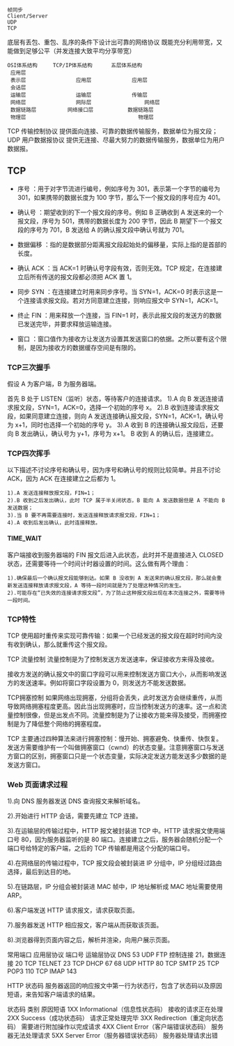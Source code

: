 
	帧同步
	Client/Server
	UDP
	TCP

底层有丢包、重包、乱序的条件下设计出可靠的网络协议
既能充分利用带宽，又能做到足够公平（并发连接大致平均分享带宽）

	OSI体系结构 	TCP/IP体系结构		五层体系结构
	 应用层				
	 表示层				应用层				应用层
	 会话层
	 运输层				运输层				传输层
	 网络层				网际层 				网络层
	 数据链路层			网络接口层			数据链路层
	 物理层									物理层




TCP 传输控制协议 	提供面向连接、可靠的数据传输服务，数据单位为报文段；
UDP 用户数据报协议 	提供无连接、尽最大努力的数据传输服务，数据单位为用户数据报。


## TCP

* 序号 ：用于对字节流进行编号，例如序号为 301，表示第一个字节的编号为 301，如果携带的数据长度为 100 字节，那么下一个报文段的序号应为 401。

* 确认号 ：期望收到的下一个报文段的序号。例如 B 正确收到 A 发送来的一个报文段，序号为 501，携带的数据长度为 200 字节，因此 B 期望下一个报文段的序号为 701，B 发送给 A 的确认报文段中确认号就为 701。

* 数据偏移 ：指的是数据部分距离报文段起始处的偏移量，实际上指的是首部的长度。

* 确认 ACK ：当 ACK=1 时确认号字段有效，否则无效。TCP 规定，在连接建立后所有传送的报文段都必须把 ACK 置 1。

* 同步 SYN ：在连接建立时用来同步序号。当 SYN=1，ACK=0 时表示这是一个连接请求报文段。若对方同意建立连接，则响应报文中 SYN=1，ACK=1。

* 终止 FIN ：用来释放一个连接，当 FIN=1 时，表示此报文段的发送方的数据已发送完毕，并要求释放运输连接。

* 窗口 ：窗口值作为接收方让发送方设置其发送窗口的依据。之所以要有这个限制，是因为接收方的数据缓存空间是有限的。


### TCP三次握手

假设 A 为客户端，B 为服务器端。

首先 B 处于 LISTEN（监听）状态，等待客户的连接请求。
	1).A 向 B 发送连接请求报文段，SYN=1，ACK=0，选择一个初始的序号 x。
	2).B 收到连接请求报文段，如果同意建立连接，则向 A 发送连接确认报文段，SYN=1，ACK=1，确认号为 x+1，同时也选择一个初始的序号 y。
	3).A 收到 B 的连接确认报文段后，还要向 B 发出确认，确认号为 y+1，序号为 x+1。
B 收到 A 的确认后，连接建立。


### TCP四次挥手

以下描述不讨论序号和确认号，因为序号和确认号的规则比较简单。并且不讨论 ACK，因为 ACK 在连接建立之后都为 1。

	1).A 发送连接释放报文段，FIN=1；
	2).B 收到之后发出确认，此时 TCP 属于半关闭状态，B 能向 A 发送数据但是 A 不能向 B 发送数据；
	3).当 B 要不再需要连接时，发送连接释放请求报文段，FIN=1；
	4).A 收到后发出确认，此时连接释放。

#### TIME_WAIT

客户端接收到服务器端的 FIN 报文后进入此状态，此时并不是直接进入 CLOSED 状态，还需要等待一个时间计时器设置的时间。这么做有两个理由：

	1).确保最后一个确认报文段能够到达。如果 B 没收到 A 发送来的确认报文段，那么就会重新发送连接释放请求报文段，A 等待一段时间就是为了处理这种情况的发生。
	2).可能存在“已失效的连接请求报文段”，为了防止这种报文段出现在本次连接之外，需要等待一段时间。

### TCP特性

TCP 使用超时重传来实现可靠传输：如果一个已经发送的报文段在超时时间内没有收到确认，那么就重传这个报文段。

TCP 流量控制
流量控制是为了控制发送方发送速率，保证接收方来得及接收。

接收方发送的确认报文中的窗口字段可以用来控制发送方窗口大小，从而影响发送方的发送速率。例如将窗口字段设置为 0，则发送方不能发送数据。

TCP拥塞控制
如果网络出现拥塞，分组将会丢失，此时发送方会继续重传，从而导致网络拥塞程度更高。因此当出现拥塞时，应当控制发送方的速率。这一点和流量控制很像，但是出发点不同。流量控制是为了让接收方能来得及接受，而拥塞控制是为了降低整个网络的拥塞程度。
 
TCP 主要通过四种算法来进行拥塞控制：慢开始、拥塞避免、快重传、快恢复。发送方需要维护有一个叫做拥塞窗口（cwnd）的状态变量。注意拥塞窗口与发送方窗口的区别，拥塞窗口只是一个状态变量，实际决定发送方能发送多少数据的是发送方窗口。



### Web 页面请求过程

1).向 DNS 服务器发送 DNS 查询报文来解析域名。

2).开始进行 HTTP 会话，需要先建立 TCP 连接。

3).在运输层的传输过程中，HTTP 报文被封装进 TCP 中。HTTP 请求报文使用端口号 80，因为服务器监听的是 80 端口。连接建立之后，服务器会随机分配一个端口号给特定的客户端，之后的 TCP 传输都是用这个分配的端口号。

4).在网络层的传输过程中，TCP 报文段会被封装进 IP 分组中，IP 分组经过路由选择，最后到达目的地。

5).在链路层，IP 分组会被封装进 MAC 帧中，IP 地址解析成 MAC 地址需要使用 ARP。

6).客户端发送 HTTP 请求报文，请求获取页面。

7).服务器发送 HTTP 相应报文，客户端从而获取该页面。

8).浏览器得到页面内容之后，解析并渲染，向用户展示页面。

常用端口
应用层协议			端口号		运输层协议
DNS					53			UDP
FTP	控制连接 21，数据连接 20	TCP
TELNET				23			TCP
DHCP				67 68		UDP
HTTP				80			TCP
SMTP				25			TCP
POP3				110			TCP
IMAP				143





HTTP 状态码
服务器返回的响应报文中第一行为状态行，包含了状态码以及原因短语，来告知客户端请求的结果。

状态码	类别	原因短语
1XX	Informational（信息性状态码）	接收的请求正在处理
2XX	Success（成功状态码）	请求正常处理完毕
3XX	Redirection（重定向状态码）	需要进行附加操作以完成请求
4XX	Client Error（客户端错误状态码）	服务器无法处理请求
5XX	Server Error（服务器错误状态码）	服务器处理请求出错